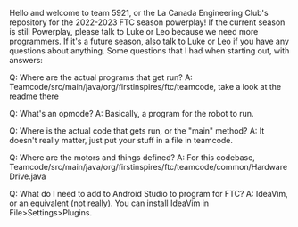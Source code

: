 Hello and welcome to team 5921, or the La Canada Engineering Club's repository for the 2022-2023 FTC season powerplay!
If the current season is still Powerplay, please talk to Luke or Leo because we need more programmers. If it's a future season,
also talk to Luke or Leo if you have any questions about anything.
Some questions that I had when starting out, with answers:

Q: Where are the actual programs that get run?
A: Teamcode/src/main/java/org/firstinspires/ftc/teamcode, take a look at the readme there

Q: What's an opmode?
A: Basically, a program for the robot to run.

Q: Where is the actual code that gets run, or the "main" method?
A: It doesn't really matter, just put your stuff in a file in teamcode.

Q: Where are the motors and things defined?
A: For this codebase, Teamcode/src/main/java/org/firstinspires/ftc/teamcode/common/HardwareDrive.java

Q: What do I need to add to Android Studio to program for FTC?
A: IdeaVim, or an equivalent (not really). You can install IdeaVim in File>Settings>Plugins.